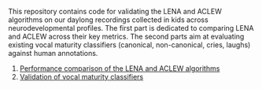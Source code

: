 This repository contains code for validating the LENA and ACLEW algorithms on our daylong recordings collected in kids across neurodevelopmental profiles.
The first part is dedicated to comparing LENA and ACLEW across their key metrics. The second parts aim at evaluating existing vocal maturity classifiers (canonical, non-canonical, cries, laughs) against human annotations. 

1. [Performance comparison of the LENA and ACLEW algorithms](docs/lena_vs_aclew.md)
2. [Validation of vocal maturity classifiers](docs/vcm.md)
